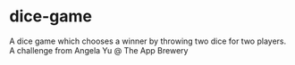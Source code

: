 # dice-game
A dice game which chooses a winner by throwing two dice for two players. A challenge from Angela Yu @ The App Brewery
